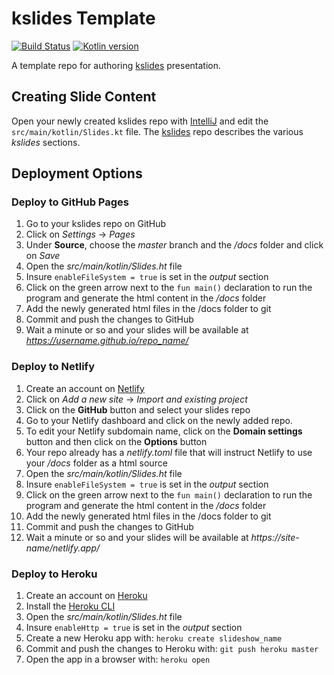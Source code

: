 # kslides Template

[![Build Status](https://app.travis-ci.com/kslides/kslides-template.svg?branch=master)](https://app.travis-ci.com/kslides/kslides-template)
[![Kotlin version](https://img.shields.io/badge/kotlin-1.6.21-red?logo=kotlin)](http://kotlinlang.org)

A template repo for authoring [kslides](https://github.com/kslides/kslides) presentation.

## Creating Slide Content

Open your newly created kslides repo with [IntelliJ](https://www.jetbrains.com/idea/download/) and edit
the `src/main/kotlin/Slides.kt` file. The [kslides](https://github.com/kslides/kslides) repo describes
the various _kslides_ sections.

## Deployment Options

### Deploy to GitHub Pages

1) Go to your kslides repo on GitHub 
2) Click on _Settings_ -> _Pages_ 
3) Under **Source**, choose the _master_ branch and the _/docs_ folder and click on _Save_
4) Open the _src/main/kotlin/Slides.ht_ file
5) Insure `enableFileSystem = true` is set in the _output_ section
6) Click on the green arrow next to the `fun main()` declaration to run the program and generate the html content in the _/docs_ folder
7) Add the newly generated html files in the /docs folder to git 
8) Commit and push the changes to GitHub  
9) Wait a minute or so and your slides will be available at _https://username.github.io/repo_name/_

### Deploy to Netlify

1) Create an account on [Netlify](https://www.netlify.com/)
2) Click on _Add a new site_ -> _Import and existing project_
3) Click on the **GitHub** button and select your slides repo
4) Go to your Netlify dashboard and click on the newly added repo.
5) To edit your Netlify subdomain name, click on the **Domain settings** button and then click on the **Options** button 
6) Your repo already has a _netlify.toml_ file that will instruct Netlify to use your _/docs_ folder as a html source
7) Open the _src/main/kotlin/Slides.ht_ file
8) Insure `enableFileSystem = true` is set in the _output_ section
9) Click on the green arrow next to the `fun main()` declaration to run the program and generate the html content in the _/docs_ folder
10) Add the newly generated html files in the /docs folder to git
11) Commit and push the changes to GitHub
12) Wait a minute or so and your slides will be available at _https://site-name/netlify.app/_


### Deploy to Heroku

1) Create an account on [Heroku](https://www.heroku.com/)
2) Install the [Heroku CLI](https://devcenter.heroku.com/articles/heroku-cli#install-the-heroku-cli)
3) Open the _src/main/kotlin/Slides.ht_ file
4) Insure `enableHttp = true` is set in the _output_ section
5) Create a new Heroku app with: `heroku create slideshow_name`
6) Commit and push the changes to Heroku with: `git push heroku master`
7) Open the app in a browser with: `heroku open`




